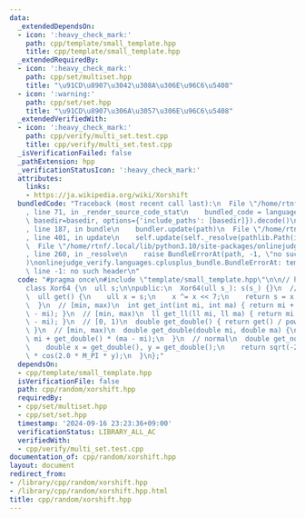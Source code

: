 ```yaml
---
data:
  _extendedDependsOn:
  - icon: ':heavy_check_mark:'
    path: cpp/template/small_template.hpp
    title: cpp/template/small_template.hpp
  _extendedRequiredBy:
  - icon: ':heavy_check_mark:'
    path: cpp/set/multiset.hpp
    title: "\u91CD\u8907\u3042\u308A\u306E\u96C6\u5408"
  - icon: ':warning:'
    path: cpp/set/set.hpp
    title: "\u91CD\u8907\u306A\u3057\u306E\u96C6\u5408"
  _extendedVerifiedWith:
  - icon: ':heavy_check_mark:'
    path: cpp/verify/multi_set.test.cpp
    title: cpp/verify/multi_set.test.cpp
  _isVerificationFailed: false
  _pathExtension: hpp
  _verificationStatusIcon: ':heavy_check_mark:'
  attributes:
    links:
    - https://ja.wikipedia.org/wiki/Xorshift
  bundledCode: "Traceback (most recent call last):\n  File \"/home/rtnf/.local/lib/python3.10/site-packages/onlinejudge_verify/documentation/build.py\"\
    , line 71, in _render_source_code_stat\n    bundled_code = language.bundle(stat.path,\
    \ basedir=basedir, options={'include_paths': [basedir]}).decode()\n  File \"/home/rtnf/.local/lib/python3.10/site-packages/onlinejudge_verify/languages/cplusplus.py\"\
    , line 187, in bundle\n    bundler.update(path)\n  File \"/home/rtnf/.local/lib/python3.10/site-packages/onlinejudge_verify/languages/cplusplus_bundle.py\"\
    , line 401, in update\n    self.update(self._resolve(pathlib.Path(included), included_from=path))\n\
    \  File \"/home/rtnf/.local/lib/python3.10/site-packages/onlinejudge_verify/languages/cplusplus_bundle.py\"\
    , line 260, in _resolve\n    raise BundleErrorAt(path, -1, \"no such header\"\
    )\nonlinejudge_verify.languages.cplusplus_bundle.BundleErrorAt: template/small_template.hpp:\
    \ line -1: no such header\n"
  code: "#pragma once\n#include \"template/small_template.hpp\"\n\n// https://ja.wikipedia.org/wiki/Xorshift\n\
    class Xor64 {\n  ull s;\n\npublic:\n  Xor64(ull s_): s(s_) {}\n  // [0, 2**64)\n\
    \  ull get() {\n    ull x = s;\n    x ^= x << 7;\n    return s = x ^ (x >> 9);\n\
    \  }\n  // [min, max)\n  int get_int(int mi, int ma) { return mi + get() % (ma\
    \ - mi); }\n  // [min, max)\n  ll get_ll(ll mi, ll ma) { return mi + get() % (ma\
    \ - mi); }\n  // [0, 1)\n  double get_double() { return get() / pow(2.0, 64);\
    \ }\n  // [min, max)\n  double get_double(double mi, double ma) {\n    return\
    \ mi + get_double() * (ma - mi);\n  }\n  // normal\n  double get_normal() {\n\
    \    double x = get_double(), y = get_double();\n    return sqrt(-2.0 * log(x))\
    \ * cos(2.0 * M_PI * y);\n  }\n};"
  dependsOn:
  - cpp/template/small_template.hpp
  isVerificationFile: false
  path: cpp/random/xorshift.hpp
  requiredBy:
  - cpp/set/multiset.hpp
  - cpp/set/set.hpp
  timestamp: '2024-09-16 23:23:36+09:00'
  verificationStatus: LIBRARY_ALL_AC
  verifiedWith:
  - cpp/verify/multi_set.test.cpp
documentation_of: cpp/random/xorshift.hpp
layout: document
redirect_from:
- /library/cpp/random/xorshift.hpp
- /library/cpp/random/xorshift.hpp.html
title: cpp/random/xorshift.hpp
---
```

